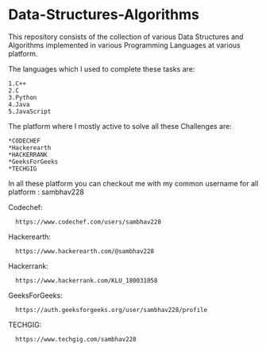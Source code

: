 # Data-Structures-Algorithms
This repository consists of the collection of various Data Structures and Algorithms implemented in various Programming Languages at various platform.

The languages which I used to complete these tasks are:

    1.C++
    2.C
    3.Python
    4.Java
    5.JavaScript


The platform where I mostly active to solve all these Challenges are:
    
    *CODECHEF
    *Hackerearth
    *HACKERRANK
    *GeeksForGeeks
    *TECHGIG
 
In all these platform you can checkout me with my common username for all platform : sambhav228

Codechef:

      https://www.codechef.com/users/sambhav228
     
Hackerearth:

      https://www.hackerearth.com/@sambhav228
      
Hackerrank:

      https://www.hackerrank.com/KLU_180031058
      
 GeeksForGeeks:
 
      https://auth.geeksforgeeks.org/user/sambhav228/profile
      
 TECHGIG:
 
      https://www.techgig.com/sambhav228
